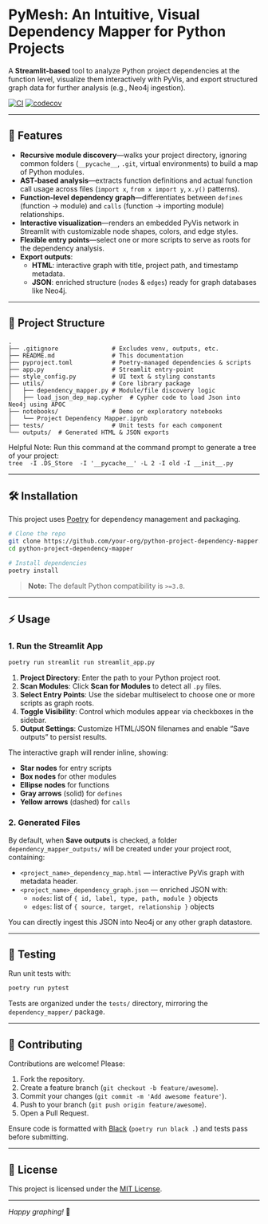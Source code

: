 # PyMesh: An Intuitive, Visual Dependency Mapper for Python Projects

A **Streamlit-based** tool to analyze Python project dependencies at the function level, visualize them interactively with PyVis, and export structured graph data for further analysis (e.g., Neo4j ingestion).

[![CI](https://github.com/dagny099/pymesh/actions/workflows/ci.yml/badge.svg)](https://github.com/dagny099/pymesh/actions)
[![codecov](https://codecov.io/gh/dagny099/pymesh/branch/main/graph/badge.svg)](https://codecov.io/gh/dagny099/pymesh)

---

## 🚀 Features

- **Recursive module discovery**—walks your project directory, ignoring common folders (`__pycache__`, `.git`, virtual environments) to build a map of Python modules.
- **AST-based analysis**—extracts function definitions and actual function call usage across files (`import x`, `from x import y`, `x.y()` patterns).
- **Function-level dependency graph**—differentiates between `defines` (function → module) and `calls` (function → importing module) relationships.
- **Interactive visualization**—renders an embedded PyVis network in Streamlit with customizable node shapes, colors, and edge styles.
- **Flexible entry points**—select one or more scripts to serve as roots for the dependency analysis.
- **Export outputs**:
  - **HTML**: interactive graph with title, project path, and timestamp metadata.
  - **JSON**: enriched structure (`nodes` & `edges`) ready for graph databases like Neo4j.

---

## 📂 Project Structure

```
.
├── .gitignore               # Excludes venv, outputs, etc.
├── README.md                # This documentation
├── pyproject.toml           # Poetry-managed dependencies & scripts
├── app.py                   # Streamlit entry-point
├── style_config.py          # UI text & styling constants
├── utils/                   # Core library package
│   ├── dependency_mapper.py # Module/file discovery logic
│   ├── load_json_dep_map.cypher  # Cypher code to load Json into Neo4j using APOC
├── notebooks/               # Demo or exploratory notebooks
│   └── Project Dependency Mapper.ipynb
├── tests/                   # Unit tests for each component
└── outputs/  # Generated HTML & JSON exports
```

Helpful Note: Run this command at the command prompt to generate a tree of your project:  
```tree  -I .DS_Store  -I '__pycache__' -L 2 -I old -I __init__.py```

---

## 🛠️ Installation

This project uses [Poetry](https://python-poetry.org/) for dependency management and packaging.

```bash
# Clone the repo
git clone https://github.com/your-org/python-project-dependency-mapper.git
cd python-project-dependency-mapper

# Install dependencies
poetry install
```

> **Note:** The default Python compatibility is `>=3.8`.

---

## ⚡ Usage

### 1. Run the Streamlit App

```bash
poetry run streamlit run streamlit_app.py
```

1. **Project Directory**: Enter the path to your Python project root.
2. **Scan Modules**: Click **Scan for Modules** to detect all `.py` files.
3. **Select Entry Points**: Use the sidebar multiselect to choose one or more scripts as graph roots.
4. **Toggle Visibility**: Control which modules appear via checkboxes in the sidebar.
5. **Output Settings**: Customize HTML/JSON filenames and enable “Save outputs” to persist results.

The interactive graph will render inline, showing:

- **Star nodes** for entry scripts
- **Box nodes** for other modules
- **Ellipse nodes** for functions
- **Gray arrows** (solid) for `defines`
- **Yellow arrows** (dashed) for `calls`

### 2. Generated Files

By default, when **Save outputs** is checked, a folder `dependency_mapper_outputs/` will be created under your project root, containing:

- `<project_name>_dependency_map.html` — interactive PyVis graph with metadata header.
- `<project_name>_dependency_graph.json` — enriched JSON with:
  - `nodes`: list of `{ id, label, type, path, module }` objects
  - `edges`: list of `{ source, target, relationship }` objects

You can directly ingest this JSON into Neo4j or any other graph datastore.

---

## 🧪 Testing

Run unit tests with:

```bash
poetry run pytest
```

Tests are organized under the `tests/` directory, mirroring the `dependency_mapper/` package.

---

## 🤝 Contributing

Contributions are welcome! Please:

1. Fork the repository.
2. Create a feature branch (`git checkout -b feature/awesome`).
3. Commit your changes (`git commit -m 'Add awesome feature'`).
4. Push to your branch (`git push origin feature/awesome`).
5. Open a Pull Request.

Ensure code is formatted with [Black](https://github.com/psf/black) (`poetry run black .`) and tests pass before submitting.

---

## 📄 License

This project is licensed under the [MIT License](LICENSE.md).

---

*Happy graphing!* 🎉

